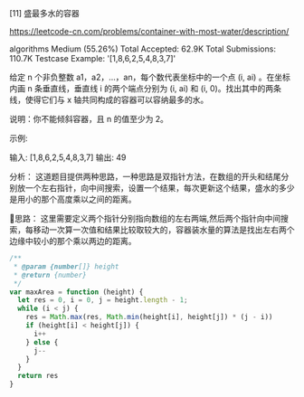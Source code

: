 
[11] 盛最多水的容器

https://leetcode-cn.com/problems/container-with-most-water/description/

algorithms
Medium (55.26%)
Total Accepted:    62.9K
Total Submissions: 110.7K
Testcase Example:  '[1,8,6,2,5,4,8,3,7]'

给定 n 个非负整数 a1，a2，...，an，每个数代表坐标中的一个点 (i, ai) 。在坐标内画 n 条垂直线，垂直线 i 的两个端点分别为
(i, ai) 和 (i, 0)。找出其中的两条线，使得它们与 x 轴共同构成的容器可以容纳最多的水。

说明：你不能倾斜容器，且 n 的值至少为 2。

示例:

输入: [1,8,6,2,5,4,8,3,7]
输出: 49


分析：
  这道题目提供两种思路，一种思路是双指针方法，在数组的开头和结尾分别放一个左右指针，向中间搜索，设置一个结果，每次更新这个结果，盛水的多少是用小的那个高度乘以之间的距离。

思路：
  这里需要定义两个指针分别指向数组的左右两端,然后两个指针向中间搜索，每移动一次算一次值和结果比较取较大的，容器装水量的算法是找出左右两个边缘中较小的那个乘以两边的距离。
```js
/**
 * @param {number[]} height
 * @return {number}
 */
var maxArea = function (height) {
  let res = 0, i = 0, j = height.length - 1;
  while (i < j) {
    res = Math.max(res, Math.min(height[i], height[j]) * (j - i))
    if (height[i] < height[j]) {
      i++
    } else {
      j--
    }
  }
  return res
}
```